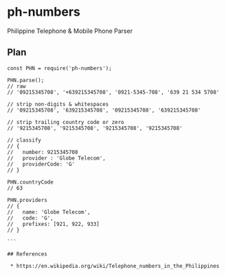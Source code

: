 # ph-numbers
Philippine Telephone &amp; Mobile Phone Parser

## Plan

````
const PHN = require('ph-numbers');

PHN.parse();
// raw
// '09215345708', '+639215345708', '0921-5345-708', '639 21 534 5708'

// strip non-digits & whitespaces
// '09215345708', '639215345708', '09215345708', '639215345708'

// strip trailing country code or zero
// '9215345708', '9215345708', '9215345708', '9215345708'

// classify
// {
//   number: 9215345708
//   provider : 'Globe Telecom',
//   providerCode: 'G'
// }

PHN.countryCode
// 63

PHN.providers
// {
//   name: 'Globe Telecom',
//   code: 'G',
//   prefixes: [921, 922, 933]
// }

```

## References

 * https://en.wikipedia.org/wiki/Telephone_numbers_in_the_Philippines
